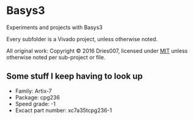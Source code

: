 # Basys3
Experiments and projects with Basys3

Every subfolder is a Vivado project, unless otherwise noted.

All original work:
 Copyright &copy; 2016 Dries007, licensed under [MIT](LICENSE) unless otherwise noted per sub-project or file.

## Some stuff I keep having to look up

- Family: Artix-7
- Package: cpg236
- Speed grade: -1
- Excact part number: xc7a35tcpg236-1
